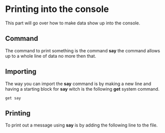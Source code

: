 # Printing into the console
This part will go over how to make data show up into the console.

## Command
The command to print something is the command **say** the command allows up to a whole line of data no more then that.

## Importing
The way you can import the **say** command is by making a new line and having a starting block for **say** witch is the following **get** system command.

```ekg
get say
```

## Printing
To print out a message using **say** is by adding the following line to the file.